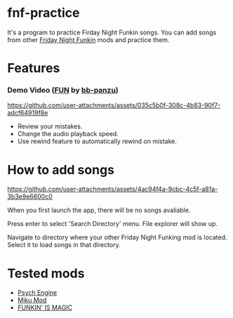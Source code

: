 # fnf-practice
It's a program to practice Firday Night Funkin songs.
You can add songs from other [Friday Night Funkin](https://github.com/FunkinCrew/Funkin) mods and practice them.
# Features
### Demo Video ([FUN](https://youtu.be/2TPd4YU-eEs?t=451) by [bb-panzu](https://www.youtube.com/@bbpanzu213))

https://github.com/user-attachments/assets/035c5b0f-308c-4b83-90f7-adcf64919f8e

- Review your mistakes.
- Change the audio playback speed.
- Use rewind feature to automatically rewind on mistake.
# How to add songs

https://github.com/user-attachments/assets/4ac94f4a-9cbc-4c5f-a81a-3b3e9e6600c0

When you first launch the app, there will be no songs avaliable.

Press enter to select 'Search Directory' menu. File explorer will show up.

Navigate to directory where your other Friday Night Funking mod is located. Select it to load songs in that directory.

# Tested mods
- [Psych Engine](https://gamebanana.com/mods/309789)
- [Miku Mod](https://gamebanana.com/mods/44307)
- [FUNKIN' IS MAGIC](https://gamebanana.com/mods/380384)
